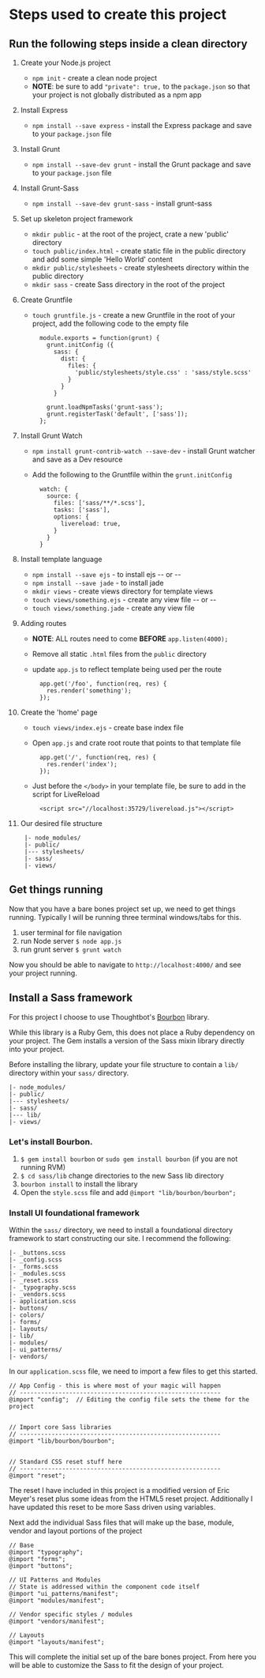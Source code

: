 # Steps used to create this project

## Run the following steps inside a clean directory

1. Create your Node.js project
	* `npm init` - create a clean node project
	* **NOTE**: be sure to add `"private": true,` to the `package.json` so that your project is not globally distributed as a npm app

1. Install Express
	* `npm install --save express` - install the Express package and save to your `package.json` file

1. Install Grunt
	* `npm install --save-dev grunt` - install the Grunt package and save to your `package.json` file

1. Install Grunt-Sass
	* `npm install --save-dev grunt-sass` - install grunt-sass

1. Set up skeleton project framework
	* `mkdir public` - at the root of the project, crate a new 'public' directory
	* `touch public/index.html` - create static file in the public directory and add some simple 'Hello World' content
	* `mkdir public/stylesheets` - create stylesheets directory within the public directory
	* `mkdir sass` - create Sass directory in the root of the project

1. Create Gruntfile
	* `touch gruntfile.js` - create a new Gruntfile in the root of your project, add the following code to the empty file

			module.exports = function(grunt) {
			  grunt.initConfig ({
			    sass: {
			      dist: {
			        files: {
			          'public/stylesheets/style.css' : 'sass/style.scss'
			        }
			      }
			    }

			  grunt.loadNpmTasks('grunt-sass');
			  grunt.registerTask('default', ['sass']);
			};

1. Install Grunt Watch
	* `npm install grunt-contrib-watch --save-dev` - install Grunt watcher and save as a Dev resource
	* Add the following to the Gruntfile within the `grunt.initConfig`

			watch: {
		      source: {
		        files: ['sass/**/*.scss'],
		        tasks: ['sass'],
		        options: {
		          livereload: true,
		        }
		      }
		    }

1. Install template language
	* `npm install --save ejs` - to install ejs  -- or --
	* `npm install --save jade` - to install jade
	* `mkdir views` - create views directory for template views
	* `touch views/something.ejs` - create any view file   -- or --
	* `touch views/something.jade` - create any view file

1. Adding routes
	* **NOTE**: ALL routes need to come **BEFORE** `app.listen(4000);`
	* Remove all static `.html` files from the `public` directory
	* update `app.js` to reflect template being used per the route

			app.get('/foo', function(req, res) {
			  res.render('something');
			});

1. Create the 'home' page
	* `touch views/index.ejs` - create base index file
	* Open `app.js` and crate root route that points to that template file

			app.get('/', function(req, res) {
			  res.render('index');
			});

	* Just before the `</body>` in your template file, be sure to add in the script for LiveReload

			<script src="//localhost:35729/livereload.js"></script>

1. Our desired file structure

		|- node_modules/
		|- public/
		|--- stylesheets/
		|- sass/
		|- views/

## Get things running

Now that you have a bare bones project set up, we need to get things running. Typically I will be running three terminal windows/tabs for this.

1. user terminal for file navigation
1. run Node server `$ node app.js`
1. run grunt server `$ grunt watch`

Now you should be able to navigate to `http://localhost:4000/` and see your project running.

## Install a Sass framework

For this project I choose to use Thoughtbot's [Bourbon](http://bourbon.io/) library.

While this library is a Ruby Gem, this does not place a Ruby dependency on your project. The Gem installs a version of the Sass mixin library directly into your project.

Before installing the library, update your file structure to contain a `lib/` directory within your `sass/` directory.

	|- node_modules/
	|- public/
	|--- stylesheets/
	|- sass/
	|--- lib/
	|- views/

### Let's install Bourbon.

1. `$ gem install bourbon` or `sudo gem install bourbon` (if you are not running RVM)
1. `$ cd sass/lib` change directories to the new Sass lib directory
1. `bourbon install` to install the library
1. Open the `style.scss` file and add `@import "lib/bourbon/bourbon";`

### Install UI foundational framework

Within the `sass/` directory, we need to install a foundational directory framework to start constructing our site. I recommend the following:

	|- _buttons.scss
	|- _config.scss
	|- _forms.scss
	|- _modules.scss
	|- _reset.scss
	|- _typography.scss
	|- _vendors.scss
	|- application.scss
	|- buttons/
	|- colors/
	|- forms/
	|- layouts/
	|- lib/
	|- modules/
	|- ui_patterns/
	|- vendors/

In our `application.scss` file, we need to import a few files to get this started.

	// App Config - this is where most of your magic will happen
	// ---------------------------------------------------------
	@import "config";  // Editing the config file sets the theme for the project


	// Import core Sass libraries
	// ---------------------------------------------------------
	@import "lib/bourbon/bourbon";


	// Standard CSS reset stuff here
	// ---------------------------------------------------------
	@import "reset";

The reset I have included in this project is a modified version of Eric Meyer's reset plus some ideas from the HTML5 reset project. Additionally I have updated this reset to be more Sass driven using variables.

Next add the individual Sass files that will make up the base, module, vendor and layout portions of the project

	// Base
	@import "typography";
	@import "forms";
	@import "buttons";

	// UI Patterns and Modules
	// State is addressed within the component code itself
	@import "ui_patterns/manifest";
	@import "modules/manifest";

	// Vendor specific styles / modules
	@import "vendors/manifest";

	// Layouts
	@import "layouts/manifest";

This will complete the initial set up of the bare bones project. From here you will be able to customize the Sass to fit the design of your project.
